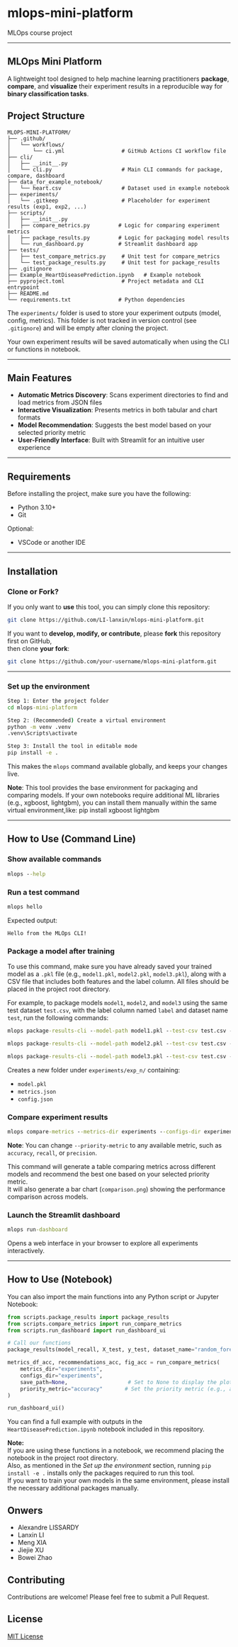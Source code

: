 # mlops-mini-platform
MLOps course project



---
## MLOps Mini Platform

A lightweight tool designed to help machine learning practitioners **package**, **compare**, and **visualize** their experiment results in a reproducible way for **binary classification tasks**.



##  Project Structure

```
MLOPS-MINI-PLATFORM/
├── .github/
│   └── workflows/
│       └── ci.yml                  # GitHub Actions CI workflow file
├── cli/
│   ├── __init__.py
│   └── cli.py                      # Main CLI commands for package, compare, dashboard
├── data_for_example_notebook/
│   └── heart.csv                   # Dataset used in example notebook
├── experiments/
│   └── .gitkeep                    # Placeholder for experiment results (exp1, exp2, ...)
├── scripts/
│   ├── __init__.py
│   ├── compare_metrics.py         # Logic for comparing experiment metrics
│   ├── package_results.py         # Logic for packaging model results
│   └── run_dashboard.py           # Streamlit dashboard app
├── tests/
│   ├── test_compare_metrics.py     # Unit test for compare_metrics
│   └── test_package_results.py     # Unit test for package_results
├── .gitignore
├── Example_HeartDiseasePrediction.ipynb   # Example notebook
├── pyproject.toml                  # Project metadata and CLI entrypoint
├── README.md
└── requirements.txt               # Python dependencies

```


The `experiments/` folder is used to store your experiment outputs (model, config, metrics).
This folder is not tracked in version control (see `.gitignore`) and will be empty after cloning the project.

Your own experiment results will be saved automatically when using the CLI or functions in notebook.

---
## Main Features

- **Automatic Metrics Discovery**: Scans experiment directories to find and load metrics from JSON files
- **Interactive Visualization**: Presents metrics in both tabular and chart formats
- **Model Recommendation**: Suggests the best model based on your selected priority metric
- **User-Friendly Interface**: Built with Streamlit for an intuitive user experience

---
##  Requirements

Before installing the project, make sure you have the following:

- Python 3.10+
- Git

Optional:

- VSCode or another IDE
---

##  Installation 

###  Clone or Fork?

If you only want to **use** this tool, you can simply clone this repository:

```bash
git clone https://github.com/LI-lanxin/mlops-mini-platform.git
```

If you want to **develop, modify, or contribute**, please **fork** this repository first on GitHub,  
then clone **your fork**:

```bash
git clone https://github.com/your-username/mlops-mini-platform.git
```

---

### Set up the environment

```cmd
Step 1: Enter the project folder
cd mlops-mini-platform

Step 2: (Recommended) Create a virtual environment
python -m venv .venv
.venv\Scripts\activate

Step 3: Install the tool in editable mode
pip install -e .
```

This makes the `mlops` command available globally, and keeps your changes live.

**Note**: This tool provides the base environment for packaging and comparing models.
If your own notebooks require additional ML libraries (e.g., xgboost, lightgbm), you can install them manually within the same virtual environment,like: pip install xgboost lightgbm

---

## How to Use (Command Line)

### Show available commands

```cmd
mlops --help
```

### Run a test command

```cmd
mlops hello
```

Expected output:

```
Hello from the MLOps CLI!
```

### Package a model after training

To use this command, make sure you have already saved your trained model as a `.pkl` file (e.g., `model1.pkl`, `model2.pkl`, `model3.pkl`), along with a CSV file that includes both features and the label column. All files should be placed in the project root directory.

For example, to package models `model1`, `model2`, and `model3` using the same test dataset `test.csv`, with the label column named `label` and dataset name `test`, run the following commands:


```cmd
mlops package-results-cli --model-path model1.pkl --test-csv test.csv --label-col label --dataset-name test

mlops package-results-cli --model-path model2.pkl --test-csv test.csv --label-col label --dataset-name test

mlops package-results-cli --model-path model3.pkl --test-csv test.csv --label-col label --dataset-name test
```
Creates a new folder under `experiments/exp_n/` containing:
- `model.pkl`
- `metrics.json`
- `config.json`


### Compare experiment results

```cmd
mlops compare-metrics --metrics-dir experiments --configs-dir experiments --save-path comparison.png --priority-metric f1_score
```

**Note**: You can change `--priority-metric` to any available metric, such as `accuracy`, `recall`, or `precision`.

This command will generate a table comparing metrics across different models and recommend the best one based on your selected priority metric.  
It will also generate a bar chart (`comparison.png`) showing the performance comparison across models.

### Launch the Streamlit dashboard

```cmd
mlops run-dashboard
```

Opens a web interface in your browser to explore all experiments interactively.

---

## How to Use (Notebook)

You can also import the main functions into any Python script or Jupyter Notebook:

```python
from scripts.package_results import package_results
from scripts.compare_metrics import run_compare_metrics 
from scripts.run_dashboard import run_dashboard_ui

# Call our functions
package_results(model_recall, X_test, y_test, dataset_name="random_forest_heart")

metrics_df_acc, recommendations_acc, fig_acc = run_compare_metrics(
    metrics_dir="experiments",
    configs_dir="experiments",
    save_path=None,                   # Set to None to display the plot instead of saving
    priority_metric="accuracy"       # Set the priority metric (e.g., accuracy, f1_score)
)

run_dashboard_ui()
```

You can find a full example with outputs in the `HeartDiseasePrediction.ipynb` notebook included in this repository.

**Note:**  
If you are using these functions in a notebook, we recommend placing the notebook in the project root directory.  
Also, as mentioned in the *Set up the environment* section, running `pip install -e .` installs only the packages required to run this tool.  
If you want to train your own models in the same environment, please install the necessary additional packages manually.


##  Onwers

- Alexandre LISSARDY
- Lanxin LI 
- Meng XIA
- Jiejie XU
- Bowei Zhao


## Contributing

Contributions are welcome! Please feel free to submit a Pull Request.

## License

[MIT License](LICENSE)